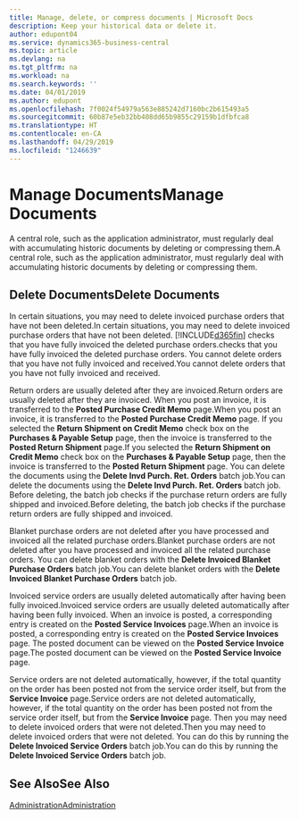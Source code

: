 ```yaml
---
title: Manage, delete, or compress documents | Microsoft Docs
description: Keep your historical data or delete it.
author: edupont04
ms.service: dynamics365-business-central
ms.topic: article
ms.devlang: na
ms.tgt_pltfrm: na
ms.workload: na
ms.search.keywords: ''
ms.date: 04/01/2019
ms.author: edupont
ms.openlocfilehash: 7f0024f54979a563e885242d7160bc2b615493a5
ms.sourcegitcommit: 60b87e5eb32bb408dd65b9855c29159b1dfbfca8
ms.translationtype: HT
ms.contentlocale: en-CA
ms.lasthandoff: 04/29/2019
ms.locfileid: "1246639"
---
```

# <a name="manage-documents"></a><span data-ttu-id="6993d-103">Manage Documents</span><span class="sxs-lookup"><span data-stu-id="6993d-103">Manage Documents</span></span>
<span data-ttu-id="6993d-104">A central role, such as the application administrator, must regularly deal with accumulating historic documents by deleting or compressing them.</span><span class="sxs-lookup"><span data-stu-id="6993d-104">A central role, such as the application administrator, must regularly deal with accumulating historic documents by deleting or compressing them.</span></span>  

## <a name="delete-documents"></a><span data-ttu-id="6993d-105">Delete Documents</span><span class="sxs-lookup"><span data-stu-id="6993d-105">Delete Documents</span></span>
<span data-ttu-id="6993d-106">In certain situations, you may need to delete invoiced purchase orders that have not been deleted.</span><span class="sxs-lookup"><span data-stu-id="6993d-106">In certain situations, you may need to delete invoiced purchase orders that have not been deleted.</span></span> [!INCLUDE[d365fin](includes/d365fin_md.md)] <span data-ttu-id="6993d-107">checks that you have fully invoiced the deleted purchase orders.</span><span class="sxs-lookup"><span data-stu-id="6993d-107">checks that you have fully invoiced the deleted purchase orders.</span></span> <span data-ttu-id="6993d-108">You cannot delete orders that you have not fully invoiced and received.</span><span class="sxs-lookup"><span data-stu-id="6993d-108">You cannot delete orders that you have not fully invoiced and received.</span></span>  

<span data-ttu-id="6993d-109">Return orders are usually deleted after they are invoiced.</span><span class="sxs-lookup"><span data-stu-id="6993d-109">Return orders are usually deleted after they are invoiced.</span></span> <span data-ttu-id="6993d-110">When you post an invoice, it is transferred to the **Posted Purchase Credit Memo** page.</span><span class="sxs-lookup"><span data-stu-id="6993d-110">When you post an invoice, it is transferred to the **Posted Purchase Credit Memo** page.</span></span> <span data-ttu-id="6993d-111">If you selected the **Return Shipment on Credit Memo** check box on the **Purchases & Payable Setup** page, then the invoice is transferred to the **Posted Return Shipment** page.</span><span class="sxs-lookup"><span data-stu-id="6993d-111">If you selected the **Return Shipment on Credit Memo** check box on the **Purchases & Payable Setup** page, then the invoice is transferred to the **Posted Return Shipment** page.</span></span> <span data-ttu-id="6993d-112">You can delete the documents using the **Delete Invd Purch. Ret. Orders** batch job.</span><span class="sxs-lookup"><span data-stu-id="6993d-112">You can delete the documents using the **Delete Invd Purch. Ret. Orders** batch job.</span></span> <span data-ttu-id="6993d-113">Before deleting, the batch job checks if the purchase return orders are fully shipped and invoiced.</span><span class="sxs-lookup"><span data-stu-id="6993d-113">Before deleting, the batch job checks if the purchase return orders are fully shipped and invoiced.</span></span>  

<span data-ttu-id="6993d-114">Blanket purchase orders are not deleted after you have processed and invoiced all the related purchase orders.</span><span class="sxs-lookup"><span data-stu-id="6993d-114">Blanket purchase orders are not deleted after you have processed and invoiced all the related purchase orders.</span></span> <span data-ttu-id="6993d-115">You can delete blanket orders with the **Delete Invoiced Blanket Purchase Orders** batch job.</span><span class="sxs-lookup"><span data-stu-id="6993d-115">You can delete blanket orders with the **Delete Invoiced Blanket Purchase Orders** batch job.</span></span>  

<span data-ttu-id="6993d-116">Invoiced service orders are usually deleted automatically after having been fully invoiced.</span><span class="sxs-lookup"><span data-stu-id="6993d-116">Invoiced service orders are usually deleted automatically after having been fully invoiced.</span></span> <span data-ttu-id="6993d-117">When an invoice is posted, a corresponding entry is created on the **Posted Service Invoices** page.</span><span class="sxs-lookup"><span data-stu-id="6993d-117">When an invoice is posted, a corresponding entry is created on the **Posted Service Invoices** page.</span></span> <span data-ttu-id="6993d-118">The posted document can be viewed on the **Posted Service Invoice** page.</span><span class="sxs-lookup"><span data-stu-id="6993d-118">The posted document can be viewed on the **Posted Service Invoice** page.</span></span>  

<span data-ttu-id="6993d-119">Service orders are not deleted automatically, however, if the total quantity on the order has been posted not from the service order itself, but from the **Service Invoice** page.</span><span class="sxs-lookup"><span data-stu-id="6993d-119">Service orders are not deleted automatically, however, if the total quantity on the order has been posted not from the service order itself, but from the **Service Invoice** page.</span></span> <span data-ttu-id="6993d-120">Then you may need to delete invoiced orders that were not deleted.</span><span class="sxs-lookup"><span data-stu-id="6993d-120">Then you may need to delete invoiced orders that were not deleted.</span></span> <span data-ttu-id="6993d-121">You can do this by running the **Delete Invoiced Service Orders** batch job.</span><span class="sxs-lookup"><span data-stu-id="6993d-121">You can do this by running the **Delete Invoiced Service Orders** batch job.</span></span>  

## <a name="see-also"></a><span data-ttu-id="6993d-122">See Also</span><span class="sxs-lookup"><span data-stu-id="6993d-122">See Also</span></span>  
[<span data-ttu-id="6993d-123">Administration</span><span class="sxs-lookup"><span data-stu-id="6993d-123">Administration</span></span>](admin-setup-and-administration.md)  
